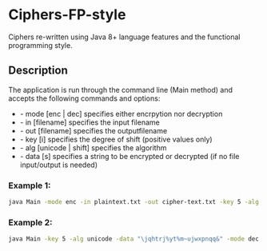 # Ciphers-FP-style
Ciphers re-written using Java 8+ language features and the functional programming style.

## Description
The application is run through the command line (Main method) and accepts the following commands and options:

- \- mode [enc | dec] specifies either encrpytion nor decryption
- \- in [filename] specifies the input filename
- \- out [filename] specifies the outputfilename
- \- key [i] specifies the degree of shift (positive values only)
- \- alg [unicode | shift] specifies the algorithm 
- \- data [s] specifies a string to be encrypted or decrypted (if no file input/output is needed)

### Example 1:

```bash
java Main -mode enc -in plaintext.txt -out cipher-text.txt -key 5 -alg unicode
```

### Example 2:
```bash
java Main -key 5 -alg unicode -data "\jqhtrj%yt%m~ujwxpnqq&" -mode dec
```
